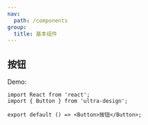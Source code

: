 ```yaml
---
nav:
  path: /components
group:
  title: 基本组件
---
```


## 按钮

Demo:

```tsx
import React from 'react';
import { Button } from 'ultra-design';

export default () => <Button>按钮</Button>;
```

<API src="./index.ts" />